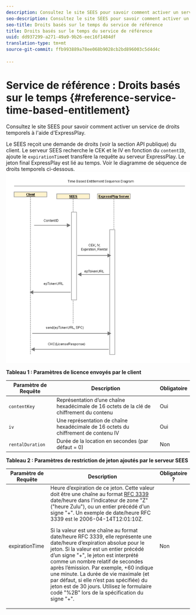 ```yaml
---
description: Consultez le site SEES pour savoir comment activer un service de droits temporels à l'aide d'ExpressPlay.
seo-description: Consultez le site SEES pour savoir comment activer un service de droits temporels à l'aide d'ExpressPlay.
seo-title: Droits basés sur le temps du service de référence
title: Droits basés sur le temps du service de référence
uuid: dd937299-a271-49a9-9b26-eec16f1484df
translation-type: tm+mt
source-git-commit: ffb993889a78ee068b9028cb2bd896003c5d4d4c

---
```



# Service de référence : Droits basés sur le temps {#reference-service-time-based-entitlement}

Consultez le site SEES pour savoir comment activer un service de droits temporels à l&#39;aide d&#39;ExpressPlay.

Le SEES reçoit une demande de droits (voir la section API publique) du client. Le serveur SEES recherche le CEK et le IV en fonction du `contentID`, ajoute le `expirationTime`et transfère la requête au serveur ExpressPlay. Le jeton final ExpressPlay est lié au temps. Voir le diagramme de séquence de droits temporels ci-dessous. ![](assets/fees-time-based.png)

**Tableau 1 : Paramètres de licence envoyés par le client**

| Paramètre de Requête | Description | Obligatoire |
|---|---|---|
| `contentKey` | Représentation d’une chaîne hexadécimale de 16 octets de la clé de chiffrement du contenu | Oui |
| `iv` | Une représentation de chaîne hexadécimale de 16 octets du chiffrement de contenu IV | Oui |
| `rentalDuration` | Durée de la location en secondes (par défaut = 0) | Non |

**Tableau 2 : Paramètres de restriction de jeton ajoutés par le serveur SEES**

<table id="table_E979FAD7A61A4832A46667301939FAEB">  
 <thead> 
  <tr> 
   <th class="entry"> Paramètre de Requête </th> 
   <th class="entry"> Description </th> 
   <th class="entry"> Obligatoire ? </th> 
  </tr> 
 </thead>
 <tbody> 
  <tr> 
   <td><span class="codeph"> expirationTime</span> </td> 
   <td>Heure d’expiration de ce jeton. Cette valeur doit être une chaîne au format <a href="https://www.ietf.org/rfc/rfc3339.txt" format="html" type="external"> RFC 3339</a> date/heure dans l'indicateur de zone "Z" ("heure Zulu"), ou un entier précédé d'un signe "+". Un exemple de date/heure RFC 3339 est le <span class="codeph"> 2006-04-14T12:01:10Z</span>. <p>Si la valeur est une chaîne au format date/heure RFC 3339, elle représente une date/heure d’expiration absolue pour le jeton. Si la valeur est un entier précédé d’un signe "+", le jeton est interprété comme un nombre relatif de secondes après l’émission. Par exemple, <span class="codeph"> +60</span> indique une minute. La durée de vie maximale (et par défaut, si elle n’est pas spécifiée) du jeton est de 30 jours. Utilisez le formulaire codé "%2B" lors de la spécification du signe "+". </p> </td> 
   <td> Non </td> 
  </tr> 
 </tbody> 
</table>

